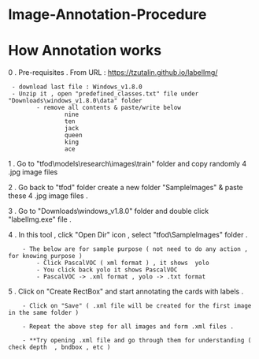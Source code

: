 # Image-Annotation-Procedure

How Annotation works
=======================================
0 . Pre-requisites . From URL : https://tzutalin.github.io/labelImg/

	 - download last file : Windows_v1.8.0
	 - Unzip it , open "predefined_classes.txt" file under "Downloads\windows_v1.8.0\data" folder 
			- remove all contents & paste/write below
					nine
					ten
					jack
					queen
					king
					ace

1 . Go to "tfod\models\research\images\train" folder and copy randomly 4 .jpg image files 	

2 . Go back to "tfod\" folder create a new folder "SampleImages" & paste these 4 .jpg image files .	

3 . Go to "Downloads\windows_v1.8.0" folder and double click "labelImg.exe" file .

4 . In this tool , click "Open Dir" icon , select "tfod\SampleImages" folder .

		- The below are for sample purpose ( not need to do any action , for knowing purpose )
			- Click PascalVOC ( xml format ) , it shows  yolo
			- You click back yolo it shows PascalVOC
			- PascalVOC -> .xml format , yolo -> .txt format

5 . Click on "Create RectBox" and start annotating the cards with labels .

		- Click on "Save" ( .xml file will be created for the first image in the same folder ) 
		
		- Repeat the above step for all images and form .xml files .
		
		- **Try opening .xml file and go through them for understanding ( check depth  , bndbox , etc )
